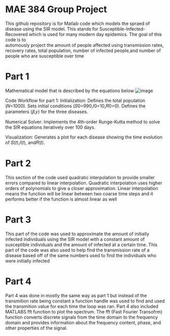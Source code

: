 # MAE 384 Group Project
 This github repository is for Matlab code which models the spraed of disease using the SIR model. This stands for Susceptible-Infected-Recovered which is used for many modern day epidemics. The goal of this code is to  
 automously project the amount of people affected using transmission rates, recovery rates, total population, number of infected people,and number of people who are susceptible over time


# Part 1
Mathematical model that is described by the equations below
![image](https://github.com/user-attachments/assets/f29d7841-237d-4007-b91a-c03a594f9939)

Code Workflow for part 1:
Initialization:
Defines the total population (𝑁=1000).
Sets initial conditions (𝑆0=990,𝐼0=10,𝑅0=0).
Defines the parameters (𝛽,𝛾) for the three diseases.

Numerical Solver:
Implements the 4th-order Runge-Kutta method to solve the SIR equations iteratively over 100 days.

Visualization:
Generates a plot for each disease showing the time evolution of 𝑆(𝑡),𝐼(𝑡), and𝑅(𝑡).


# Part 2
This section of the code used quadratic interpolation to provide smaller errors compared to linear interpolation. Quadratic interpolation uses higher orders of polynomials to give a closer approximation. Linear interpolation means the function will be linear between two coarse time steps and it performs better if the function is almost linear as well

# Part 3
This part of the code was used to approximate the amount of initially infected individuals using the SIR model with a constant amount of susceptible individuals and the amount of infected at a certain time. This part of the code was also used to help find the transmission rate of a disease based off of the same numbers used to find the individuals who were initially infected 



# Part 4
Part 4 was done in mostly the same way as part 1 but instead of the transmition rate being constant a function handle was used to find and used the transmition value for each time the loop was ran. Part 4 also included MATLABS fft function to plot the spectrum. The fft (Fast Fourier Transofrm) function converts discrete signals from the time domain to the frequency domain and provides information about the frequency content, phase, and other properties of the signal.
